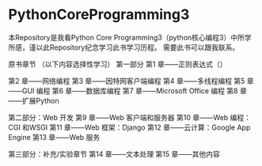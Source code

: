 # PythonCoreProgramming3
本Repository是我看Python Core Programming3（python核心编程3）中所学所感，谨以此Repository纪念学习此书学习历程。
需要此书可以跟我联系。

原书章节
（以下内容选择性学习）
第一部分
第1 章——正则表达式（）

第2 章——网络编程
第3 章——因特网客户端编程
第4 章——多线程编程
第5 章——GUI 编程
第6 章——数据库编程
第7 章——Microsoft Office 编程
第8 章——扩展Python

第二部分：Web 开发
第9 章——Web 客户端和服务器
第10 章——Web 编程：CGI 和WSGI
第11 章——Web 框架：Django
第12 章——云计算：Google App Engine
第13 章——Web 服务

第三部分：补充/实验章节
第14 章——文本处理
第15 章——其他内容

